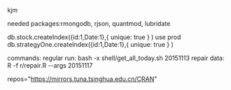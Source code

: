 kjm

needed packages:rmongodb, rjson, quantmod, lubridate


db.stock.createIndex({id:1,Date:1},{ unique: true } )
use prod
db.strategyOne.createIndex({id:1,Date:1},{ unique: true } )

commands:
regular run: bash -x shell/get_all_today.sh 20151113
repair data: R -f r/repair.R --args 20151117 

repos="https://mirrors.tuna.tsinghua.edu.cn/CRAN"
